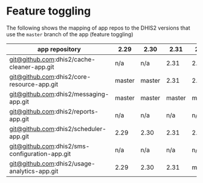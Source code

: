 # Feature toggling

The following shows the mapping of app repos to the DHIS2 versions that use the `master` branch of the app (feature toggling)

|app repository|2.29|2.30|2.31|2.32|2.33|2.34|2.35|2.36|
|---|---|---|---|---|---|---|---|---|
|git@github.com:dhis2/cache-cleaner-app.git|n/a|n/a|2.31|2.32|2.33|2.34|master|master|
|git@github.com:dhis2/core-resource-app.git|master|master|2.31|2.32|master|DELETED|DELETED|DELETED|
|git@github.com:dhis2/messaging-app.git|master|master|master|master|master|master|master|master|
|git@github.com:dhis2/reports-app.git|n/a|n/a|n/a|n/a|master|master|master|master|
|git@github.com:dhis2/scheduler-app.git|2.29|2.30|2.31|2.32|2.33|2.34|2.35|master|
|git@github.com:dhis2/sms-configuration-app.git|n/a|n/a|n/a|n/a|n/a|n/a|master|master|
|git@github.com:dhis2/usage-analytics-app.git|2.29|2.30|2.31|master|master|master|master|master|
